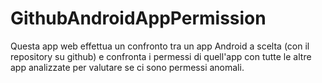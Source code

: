 # GithubAndroidAppPermission
Questa app web effettua un confronto tra un app Android a scelta (con il repository su github) e confronta i permessi di quell'app con tutte le altre app analizzate per valutare se ci sono permessi anomali.
